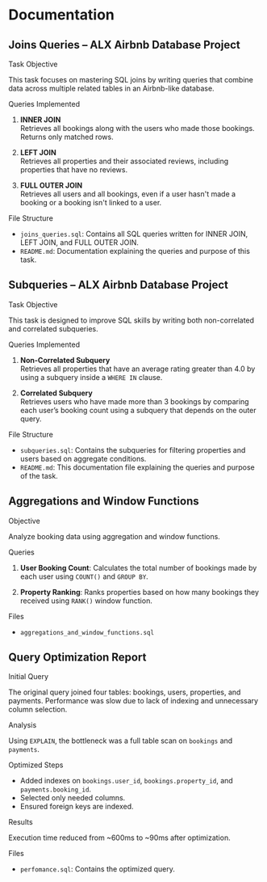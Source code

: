 # Documentation

## Joins Queries – ALX Airbnb Database Project

Task Objective

This task focuses on mastering SQL joins by writing queries that combine data across multiple related tables in an Airbnb-like database.

Queries Implemented

1. **INNER JOIN**  
   Retrieves all bookings along with the users who made those bookings. Returns only matched rows.

2. **LEFT JOIN**  
   Retrieves all properties and their associated reviews, including properties that have no reviews.

3. **FULL OUTER JOIN**  
   Retrieves all users and all bookings, even if a user hasn't made a booking or a booking isn't linked to a user.

File Structure

- `joins_queries.sql`: Contains all SQL queries written for INNER JOIN, LEFT JOIN, and FULL OUTER JOIN.
- `README.md`: Documentation explaining the queries and purpose of this task.

## Subqueries – ALX Airbnb Database Project

Task Objective

This task is designed to improve SQL skills by writing both non-correlated and correlated subqueries.

Queries Implemented

1. **Non-Correlated Subquery**  
   Retrieves all properties that have an average rating greater than 4.0 by using a subquery inside a `WHERE IN` clause.

2. **Correlated Subquery**  
   Retrieves users who have made more than 3 bookings by comparing each user’s booking count using a subquery that depends on the outer query.

File Structure

- `subqueries.sql`: Contains the subqueries for filtering properties and users based on aggregate conditions.
- `README.md`: This documentation file explaining the queries and purpose of the task.

## Aggregations and Window Functions

Objective

Analyze booking data using aggregation and window functions.

Queries

1. **User Booking Count**: Calculates the total number of bookings made by each user using `COUNT()` and `GROUP BY`.

2. **Property Ranking**: Ranks properties based on how many bookings they received using `RANK()` window function.

Files

- `aggregations_and_window_functions.sql`

## Query Optimization Report

Initial Query

The original query joined four tables: bookings, users, properties, and payments. Performance was slow due to lack of indexing and unnecessary column selection.

Analysis

Using `EXPLAIN`, the bottleneck was a full table scan on `bookings` and `payments`.

Optimized Steps

- Added indexes on `bookings.user_id`, `bookings.property_id`, and `payments.booking_id`.
- Selected only needed columns.
- Ensured foreign keys are indexed.

Results

Execution time reduced from ~600ms to ~90ms after optimization.

Files

- `perfomance.sql`: Contains the optimized query.
